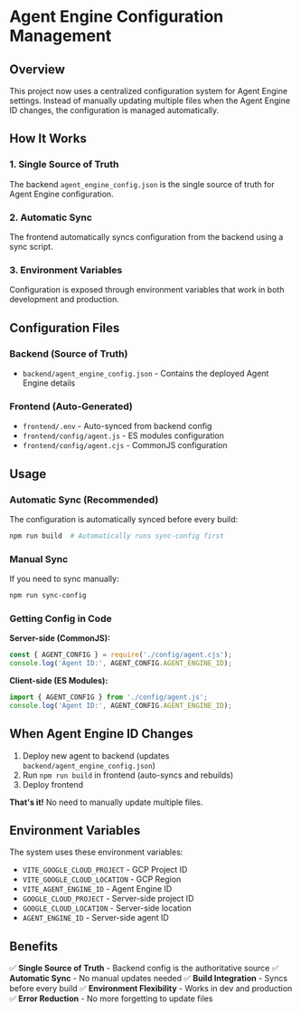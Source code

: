 # Agent Engine Configuration Management

## Overview

This project now uses a centralized configuration system for Agent Engine settings. Instead of manually updating multiple files when the Agent Engine ID changes, the configuration is managed automatically.

## How It Works

### 1. Single Source of Truth
The backend `agent_engine_config.json` is the single source of truth for Agent Engine configuration.

### 2. Automatic Sync
The frontend automatically syncs configuration from the backend using a sync script.

### 3. Environment Variables
Configuration is exposed through environment variables that work in both development and production.

## Configuration Files

### Backend (Source of Truth)
- `backend/agent_engine_config.json` - Contains the deployed Agent Engine details

### Frontend (Auto-Generated)
- `frontend/.env` - Auto-synced from backend config
- `frontend/config/agent.js` - ES modules configuration
- `frontend/config/agent.cjs` - CommonJS configuration

## Usage

### Automatic Sync (Recommended)
The configuration is automatically synced before every build:

```bash
npm run build  # Automatically runs sync-config first
```

### Manual Sync
If you need to sync manually:

```bash
npm run sync-config
```

### Getting Config in Code

**Server-side (CommonJS):**
```javascript
const { AGENT_CONFIG } = require('./config/agent.cjs');
console.log('Agent ID:', AGENT_CONFIG.AGENT_ENGINE_ID);
```

**Client-side (ES Modules):**
```javascript
import { AGENT_CONFIG } from './config/agent.js';
console.log('Agent ID:', AGENT_CONFIG.AGENT_ENGINE_ID);
```

## When Agent Engine ID Changes

1. Deploy new agent to backend (updates `backend/agent_engine_config.json`)
2. Run `npm run build` in frontend (auto-syncs and rebuilds)
3. Deploy frontend

**That's it!** No need to manually update multiple files.

## Environment Variables

The system uses these environment variables:

- `VITE_GOOGLE_CLOUD_PROJECT` - GCP Project ID
- `VITE_GOOGLE_CLOUD_LOCATION` - GCP Region
- `VITE_AGENT_ENGINE_ID` - Agent Engine ID
- `GOOGLE_CLOUD_PROJECT` - Server-side project ID
- `GOOGLE_CLOUD_LOCATION` - Server-side location
- `AGENT_ENGINE_ID` - Server-side agent ID

## Benefits

✅ **Single Source of Truth** - Backend config is the authoritative source
✅ **Automatic Sync** - No manual updates needed
✅ **Build Integration** - Syncs before every build
✅ **Environment Flexibility** - Works in dev and production
✅ **Error Reduction** - No more forgetting to update files